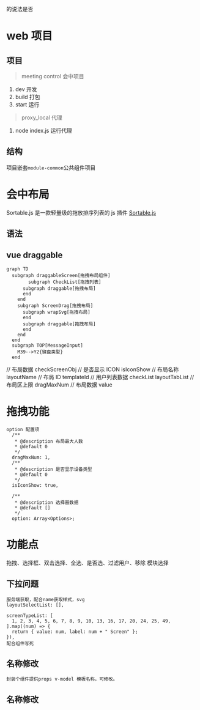 的说法是否

# web 项目

## 项目

> meeting control 会中项目

1. dev 开发
1. build 打包
1. start 运行

> proxy_local 代理

1. node index.js 运行代理

## 结构

项目嵌套`module-common`公共组件项目

# 会中布局

Sortable.js 是一款轻量级的拖放排序列表的 js 插件
[Sortable.js](https://github.com/SortableJS/Sortable)

## 语法

## vue draggable

```mermaid
graph TD
  subgraph draggableScreen[拖拽布局组件]
		subgraph CheckList[拖拽列表]
      subgraph draggable[拖拽布局]
      end
    end
    subgraph ScreenDrag[拖拽布局]
      subgraph wrapSvg[拖拽布局]
      end
      subgraph draggable[拖拽布局]
      end
    end
  end
  subgraph TOP[MessageInput]
    M39-->Y2{键盘类型}
  end
```

// 布局数据
checkScreenObj
// 是否显示 ICON
isIconShow
// 布局名称
layoutName
// 布局 ID
templateId
// 用户列表数据
checkList
layoutTabList
// 布局区上限
dragMaxNum
// 布局数据
value

# 拖拽功能

```mermaid
option 配置项
  /**
   * @description 布局最大人数
   * @default 0
   */
  dragMaxNum: 1,
  /**
   * @description 是否显示设备类型
   * @default 0
   */
  isIconShow: true,

  /**
   * @description 选择器数据
   * @default []
   */
  option: Array<Options>;
```

# 功能点

拖拽、选择框、双击选择、全选、是否选、过滤用户、移除 模块选择

## 下拉问题

```
服务端获取，配合name获取样式，svg
layoutSelectList: [],

screenTypeList: [
  1, 2, 3, 4, 5, 6, 7, 8, 9, 10, 13, 16, 17, 20, 24, 25, 49,
].map((num) => {
  return { value: num, label: num + " Screen" };
}),
配合组件写死
```

## 名称修改

```
封装个组件提供props v-model 模板名称，可修改。
```

## 名称修改

```

```
